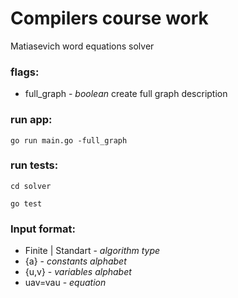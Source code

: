# Compilers course work

Matiasevich word equations solver

### flags:

- full_graph - 
*boolean* create full graph description

### run app:

` go run main.go -full_graph `

### run tests:

` cd solver `

`go test `


### Input format:

- Finite | Standart - *algorithm type*
- {a}  - *constants alphabet*
- {u,v} - *variables alphabet*
- uav=vau - *equation*
